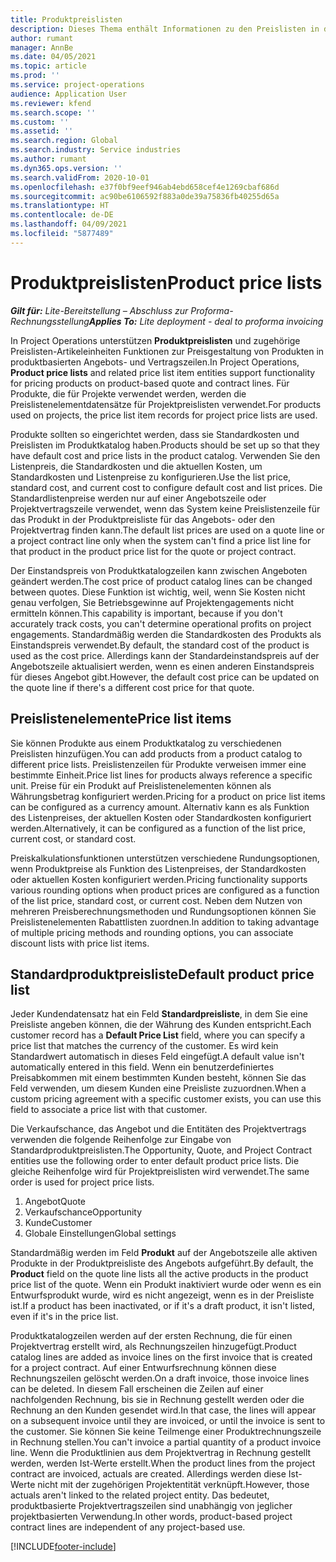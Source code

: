 ```yaml
---
title: Produktpreislisten
description: Dieses Thema enthält Informationen zu den Preislisten in der Katalogpreisgestaltung, die für Projektangebote und Verträge verwendet werden.
author: rumant
manager: AnnBe
ms.date: 04/05/2021
ms.topic: article
ms.prod: ''
ms.service: project-operations
audience: Application User
ms.reviewer: kfend
ms.search.scope: ''
ms.custom: ''
ms.assetid: ''
ms.search.region: Global
ms.search.industry: Service industries
ms.author: rumant
ms.dyn365.ops.version: ''
ms.search.validFrom: 2020-10-01
ms.openlocfilehash: e37f0bf9eef946ab4ebd658cef4e1269cbaf686d
ms.sourcegitcommit: ac90be6106592f883a0de39a75836fb40255d65a
ms.translationtype: HT
ms.contentlocale: de-DE
ms.lasthandoff: 04/09/2021
ms.locfileid: "5877489"
---
```

# <a name="product-price-lists"></a><span data-ttu-id="2e25f-103">Produktpreislisten</span><span class="sxs-lookup"><span data-stu-id="2e25f-103">Product price lists</span></span>

<span data-ttu-id="2e25f-104">_**Gilt für:** Lite-Bereitstellung – Abschluss zur Proforma-Rechnungsstellung_</span><span class="sxs-lookup"><span data-stu-id="2e25f-104">_**Applies To:** Lite deployment - deal to proforma invoicing_</span></span>

 <span data-ttu-id="2e25f-105">In Project Operations unterstützen **Produktpreislisten** und zugehörige Preislisten-Artikeleinheiten Funktionen zur Preisgestaltung von Produkten in produktbasierten Angebots- und Vertragszeilen.</span><span class="sxs-lookup"><span data-stu-id="2e25f-105">In Project Operations, **Product price lists** and related price list item entities support functionality for pricing products on product-based quote and contract lines.</span></span> <span data-ttu-id="2e25f-106">Für Produkte, die für Projekte verwendet werden, werden die Preislistenelementdatensätze für Projektpreislisten verwendet.</span><span class="sxs-lookup"><span data-stu-id="2e25f-106">For products used on projects, the price list item records for project price lists are used.</span></span> 

<span data-ttu-id="2e25f-107">Produkte sollten so eingerichtet werden, dass sie Standardkosten und Preislisten im Produktkatalog haben.</span><span class="sxs-lookup"><span data-stu-id="2e25f-107">Products should be set up so that they have default cost and price lists in the product catalog.</span></span> <span data-ttu-id="2e25f-108">Verwenden Sie den Listenpreis, die Standardkosten und die aktuellen Kosten, um Standardkosten und Listenpreise zu konfigurieren.</span><span class="sxs-lookup"><span data-stu-id="2e25f-108">Use the list price, standard cost, and current cost to configure default cost and list prices.</span></span> <span data-ttu-id="2e25f-109">Die Standardlistenpreise werden nur auf einer Angebotszeile oder Projektvertragszeile verwendet, wenn das System keine Preislistenzeile für das Produkt in der Produktpreisliste für das Angebots- oder den Projektvertrag finden kann.</span><span class="sxs-lookup"><span data-stu-id="2e25f-109">The default list prices are used on a quote line or a project contract line only when the system can't find a price list line for that product in the product price list for the quote or project contract.</span></span>

<span data-ttu-id="2e25f-110">Der Einstandspreis von Produktkatalogzeilen kann zwischen Angeboten geändert werden.</span><span class="sxs-lookup"><span data-stu-id="2e25f-110">The cost price of product catalog lines can be changed between quotes.</span></span> <span data-ttu-id="2e25f-111">Diese Funktion ist wichtig, weil, wenn Sie Kosten nicht genau verfolgen, Sie Betriebsgewinne auf Projektengagements nicht ermitteln können.</span><span class="sxs-lookup"><span data-stu-id="2e25f-111">This capability is important, because if you don't accurately track costs, you can't determine operational profits on project engagements.</span></span> <span data-ttu-id="2e25f-112">Standardmäßig werden die Standardkosten des Produkts als Einstandspreis verwendet.</span><span class="sxs-lookup"><span data-stu-id="2e25f-112">By default, the standard cost of the product is used as the cost price.</span></span> <span data-ttu-id="2e25f-113">Allerdings kann der Standardeinstandspreis auf der Angebotszeile aktualisiert werden, wenn es einen anderen Einstandspreis für dieses Angebot gibt.</span><span class="sxs-lookup"><span data-stu-id="2e25f-113">However, the default cost price can be updated on the quote line if there's a different cost price for that quote.</span></span>

## <a name="price-list-items"></a><span data-ttu-id="2e25f-114">Preislistenelemente</span><span class="sxs-lookup"><span data-stu-id="2e25f-114">Price list items</span></span>

<span data-ttu-id="2e25f-115">Sie können Produkte aus einem Produktkatalog zu verschiedenen Preislisten hinzufügen.</span><span class="sxs-lookup"><span data-stu-id="2e25f-115">You can add products from a product catalog to different price lists.</span></span> <span data-ttu-id="2e25f-116">Preislistenzeilen für Produkte verweisen immer eine bestimmte Einheit.</span><span class="sxs-lookup"><span data-stu-id="2e25f-116">Price list lines for products always reference a specific unit.</span></span> <span data-ttu-id="2e25f-117">Preise für ein Produkt auf Preislistenelementen können als Währungsbetrag konfiguriert werden.</span><span class="sxs-lookup"><span data-stu-id="2e25f-117">Pricing for a product on price list items can be configured as a currency amount.</span></span> <span data-ttu-id="2e25f-118">Alternativ kann es als Funktion des Listenpreises, der aktuellen Kosten oder Standardkosten konfiguriert werden.</span><span class="sxs-lookup"><span data-stu-id="2e25f-118">Alternatively, it can be configured as a function of the list price, current cost, or standard cost.</span></span>

<span data-ttu-id="2e25f-119">Preiskalkulationsfunktionen unterstützen verschiedene Rundungsoptionen, wenn Produktpreise als Funktion des Listenpreises, der Standardkosten oder aktuellen Kosten konfiguriert werden.</span><span class="sxs-lookup"><span data-stu-id="2e25f-119">Pricing functionality supports various rounding options when product prices are configured as a function of the list price, standard cost, or current cost.</span></span> <span data-ttu-id="2e25f-120">Neben dem Nutzen von mehreren Preisberechnungsmethoden und Rundungsoptionen können Sie Preislistenelementen Rabattlisten zuordnen.</span><span class="sxs-lookup"><span data-stu-id="2e25f-120">In addition to taking advantage of multiple pricing methods and rounding options, you can associate discount lists with price list items.</span></span> 

 
## <a name="default-product-price-list"></a><span data-ttu-id="2e25f-121">Standardproduktpreisliste</span><span class="sxs-lookup"><span data-stu-id="2e25f-121">Default product price list</span></span>
<span data-ttu-id="2e25f-122">Jeder Kundendatensatz hat ein Feld **Standardpreisliste**, in dem Sie eine Preisliste angeben können, die der Währung des Kunden entspricht.</span><span class="sxs-lookup"><span data-stu-id="2e25f-122">Each customer record has a **Default Price List** field, where you can specify a price list that matches the currency of the customer.</span></span> <span data-ttu-id="2e25f-123">Es wird kein Standardwert automatisch in dieses Feld eingefügt.</span><span class="sxs-lookup"><span data-stu-id="2e25f-123">A default value isn't automatically entered in this field.</span></span> <span data-ttu-id="2e25f-124">Wenn ein benutzerdefiniertes Preisabkommen mit einem bestimmten Kunden besteht, können Sie das Feld verwenden, um diesem Kunden eine Preisliste zuzuordnen.</span><span class="sxs-lookup"><span data-stu-id="2e25f-124">When a custom pricing agreement with a specific customer exists, you can use this field to associate a price list with that customer.</span></span>

<span data-ttu-id="2e25f-125">Die Verkaufschance, das Angebot und die Entitäten des Projektvertrags verwenden die folgende Reihenfolge zur Eingabe von Standardproduktpreislisten.</span><span class="sxs-lookup"><span data-stu-id="2e25f-125">The Opportunity, Quote, and Project Contract entities use the following order to enter default product price lists.</span></span> <span data-ttu-id="2e25f-126">Die gleiche Reihenfolge wird für Projektpreislisten wird verwendet.</span><span class="sxs-lookup"><span data-stu-id="2e25f-126">The same order is used for project price lists.</span></span>

1.  <span data-ttu-id="2e25f-127">Angebot</span><span class="sxs-lookup"><span data-stu-id="2e25f-127">Quote</span></span>
2.  <span data-ttu-id="2e25f-128">Verkaufschance</span><span class="sxs-lookup"><span data-stu-id="2e25f-128">Opportunity</span></span>
3.  <span data-ttu-id="2e25f-129">Kunde</span><span class="sxs-lookup"><span data-stu-id="2e25f-129">Customer</span></span>
4.  <span data-ttu-id="2e25f-130">Globale Einstellungen</span><span class="sxs-lookup"><span data-stu-id="2e25f-130">Global settings</span></span> 

<span data-ttu-id="2e25f-131">Standardmäßig werden im Feld **Produkt** auf der Angebotszeile alle aktiven Produkte in der Produktpreisliste des Angebots aufgeführt.</span><span class="sxs-lookup"><span data-stu-id="2e25f-131">By default, the **Product** field on the quote line lists all the active products in the product price list of the quote.</span></span> <span data-ttu-id="2e25f-132">Wenn ein Produkt inaktiviert wurde oder wenn es ein Entwurfsprodukt wurde, wird es nicht angezeigt, wenn es in der Preisliste ist.</span><span class="sxs-lookup"><span data-stu-id="2e25f-132">If a product has been inactivated, or if it's a draft product, it isn't listed, even if it's in the price list.</span></span> 

<span data-ttu-id="2e25f-133">Produktkatalogzeilen werden auf der ersten Rechnung, die für einen Projektvertrag erstellt wird, als Rechnungszeilen hinzugefügt.</span><span class="sxs-lookup"><span data-stu-id="2e25f-133">Product catalog lines are added as invoice lines on the first invoice that is created for a project contract.</span></span> <span data-ttu-id="2e25f-134">Auf einer Entwurfsrechnung können diese Rechnungszeilen gelöscht werden.</span><span class="sxs-lookup"><span data-stu-id="2e25f-134">On a draft invoice, those invoice lines can be deleted.</span></span> <span data-ttu-id="2e25f-135">In diesem Fall erscheinen die Zeilen auf einer nachfolgenden Rechnung, bis sie in Rechnung gestellt werden oder die Rechnung an den Kunden gesendet wird.</span><span class="sxs-lookup"><span data-stu-id="2e25f-135">In that case, the lines will appear on a subsequent invoice until they are invoiced, or until the invoice is sent to the customer.</span></span> <span data-ttu-id="2e25f-136">Sie können Sie keine Teilmenge einer Produktrechnungszeile in Rechnung stellen.</span><span class="sxs-lookup"><span data-stu-id="2e25f-136">You can't invoice a partial quantity of a product invoice line.</span></span> <span data-ttu-id="2e25f-137">Wenn die Produktlinien aus dem Projektvertrag in Rechnung gestellt werden, werden Ist-Werte erstellt.</span><span class="sxs-lookup"><span data-stu-id="2e25f-137">When the product lines from the project contract are invoiced, actuals are created.</span></span> <span data-ttu-id="2e25f-138">Allerdings werden diese Ist-Werte nicht mit der zugehörigen Projektentität verknüpft.</span><span class="sxs-lookup"><span data-stu-id="2e25f-138">However, those actuals aren't linked to the related project entity.</span></span> <span data-ttu-id="2e25f-139">Das bedeutet, produktbasierte Projektvertragszeilen sind unabhängig von jeglicher projektbasierten Verwendung.</span><span class="sxs-lookup"><span data-stu-id="2e25f-139">In other words, product-based project contract lines are independent of any project-based use.</span></span> 


[!INCLUDE[footer-include](../includes/footer-banner.md)]
